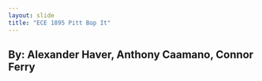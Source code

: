 ```yaml
---
layout: slide
title: "ECE 1895 Pitt Bop It"
---
```

## By: Alexander Haver, Anthony Caamano, Connor Ferry
